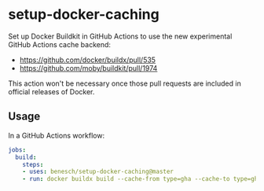 # setup-docker-caching

Set up Docker Buildkit in GitHub Actions to use the new experimental GitHub
Actions cache backend:

  * https://github.com/docker/buildx/pull/535
  * https://github.com/moby/buildkit/pull/1974

This action won't be necessary once those pull requests are included in official
releases of Docker.

## Usage

In a GitHub Actions workflow:

```yml
jobs:
  build:
    steps:
    - uses: benesch/setup-docker-caching@master
    - run: docker buildx build --cache-from type=gha --cache-to type=gha PATH
```
